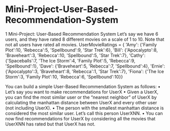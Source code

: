 # Mini-Project-User-Based-Recommendation-System
1 Mini-Project: User-Based Recommendation System Let’s say we have 6 users, and they have rated 8 different movies on a scale of 1 to 10. Note that not all users have rated all movies. 
UserMovieRatings = { 'Amy': {'Family Plot':10, 'Rebecca':5, 'Spellbound':9, 'Star Trek':6}, 'Bill': {'Apocalypto':8, 'Braveheart':3, 'Rebecca':10, 'Spellbound':5, 'Star Trek':7}, 'Cathy': {'Spaceballs':7, 'The Ice Storm':4, 'Family Plot':5, 'Rebecca':9, 'Spellbound':1}, 'Dave': {'Braveheart':5, 'Rebecca':7, 'Spellbound':4}, 'Ernie': {'Apocalypto':3, 'Braveheart':8, 'Rebecca':1, 'Star Trek':7}, 'Fiona': {'The Ice Storm':3, 'Family Plot':10, 'Rebecca':6, 'Spellbound':10}} 

You can build a simple User-Based Recommendation System as follows: 
• Let’s say you want to make recommendations for UserX 
• Given a UserX, you can find the most similar user or the “nearest neighbor” of UserX by calculating the manhattan distance between UserX and every other user (not including UserX). 
• The person with the smallest manhattan distance is considered the most similar user. Let’s call this person UserXNN. 
• You can now find recommendations for UserX by considering all the movies that UserXNN has rated but that UserX has not.
